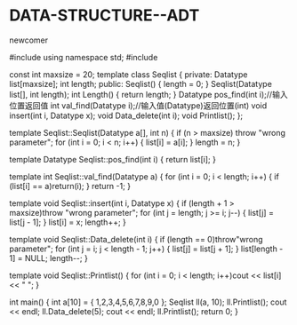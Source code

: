 # DATA-STRUCTURE--ADT
newcomer

#include<iostream>
using namespace std;
#include<string>

const int maxsize = 20;
template<class Datatype>
class Seqlist {
private:
	Datatype list[maxsize];
	int length;
public:
	Seqlist() { length = 0; }
	Seqlist(Datatype list[], int length);
	int Length() { return length; }
	Datatype pos_find(int i);//输入位置返回值
	int val_find(Datatype i);//输入值(Datatype)返回位置(int)
	void insert(int i, Datatype x);
	void Data_delete(int i);
	void Printlist();
};

template<class Datatype>
Seqlist<Datatype>::Seqlist(Datatype a[], int n) {
	if (n > maxsize) throw "wrong parameter";
	for (int i = 0; i < n; i++) {
		list[i] = a[i];
	}
	length = n;
}

template<class Datatype>
Datatype Seqlist<Datatype>::pos_find(int i) {
	return list[i];
}

template<class Datatype>
int Seqlist<Datatype>::val_find(Datatype a) {
	for (int i = 0; i < length; i++)
	{
		if (list[i] == a)return(i);
	}
	return -1;
}

template<class Datatype>
void Seqlist<Datatype>::insert(int i, Datatype x) {
	if (length + 1 > maxsize)throw "wrong parameter";
	for (int j = length; j >= i; j--) {
		list[j] = list[j - 1];
	}
	list[i] = x;
	length++;
}

template<class Datatype>
void Seqlist<Datatype>::Data_delete(int i) {
	if (length == 0)throw"wrong parameter";
	for (int j = i; j < length - 1; j++)
	{
		list[j] = list[j + 1];
	}
	list[length - 1] = NULL;
	length--;
}

template<class Datatype>
void Seqlist<Datatype>::Printlist()
{
	for (int i = 0; i < length; i++)cout << list[i] << " ";
}


int main()
{
	int a[10] = { 1,2,3,4,5,6,7,8,9,0 };
	Seqlist <int>ll(a, 10);
	ll.Printlist();
	cout << endl;
	ll.Data_delete(5);
	cout << endl;
	ll.Printlist();
	return 0;
}

